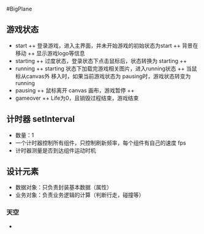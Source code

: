 #BigPlane

## 游戏状态
- start
	++ 登录游戏，进入主界面，并未开始游戏的初始状态为start
	++ 背景在移动
	++ 显示游戏logo等信息
- starting
	++ 过度状态，登录状态下点击鼠标后，状态转换为 starting
	++ 
- running
	++ starting 状态下加载完游戏相关图片，进入running状态
	++ 当鼠标从canvas外 移入时，如果当前游戏状态为 pausing时，游戏状态转变为running
- pausing
	++ 鼠标离开 canvas 画布，游戏暂停
	++ 
- gameover
	++ Life为0，且销毁过程结束，游戏结束
	
## 计时器 setInterval 
- 数量：1 
- 一个计时器控制所有组件，只控制刷新频率，每个组件有自己的速度 fps
- 计时器测量是否到达组件运动时机
	

## 设计元素
- 数据对象：只负责封装基本数据（属性）
- 业务对象：负责业务逻辑的计算（判断行走，碰撞等）

### 天空 
- 
